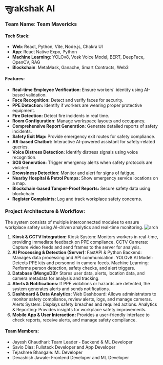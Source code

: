 # सुrakshak AI
### Team Name: Team Mavericks
#### Tech Stack:
- **Web**: React, Python, Vite, Node.js, Chakra UI
- **App**: React Native Expo, Python
- **Machine Learning**: YOLOv8, Vosk Voice Model, BERT, DeepFace, OpenCV, RAG
- **Blockchain**: MetaMask, Ganache, Smart Contracts, Web3

#### Features:
- **Real-time Employee Verification:** Ensure workers' identity using AI-based validation.
- **Face Recognition:** Detect and verify faces for security.
- **PPE Detection:** Identify if workers are wearing proper protective equipment.
- **Fire Detection:** Detect fire incidents in real time.
- **Room Configuration:** Manage workspace layouts and occupancy.
- **Comprehensive Report Generation:** Generate detailed reports of safety incidents.
- **Safety Exit Map:** Provide emergency exit routes for safety compliance.
- **AR-based Chatbot:** Interactive AI-powered assistant for safety-related queries.
- **Voice Distress Detection:** Identify distress signals using voice recognition.
- **SOS Generation:** Trigger emergency alerts when safety protocols are violated.
- **Drowsiness Detection:** Monitor and alert for signs of fatigue.
- **Nearby Hospital & Petrol Pumps:** Show emergency service locations on a map.
- **Blockchain-based Tamper-Proof Reports:** Secure safety data using blockchain.
- **Register Complaints:** Log and track workplace safety concerns.

### Project Architecture & Workflow:
The system consists of multiple interconnected modules to ensure workplace safety using AI-driven analytics and real-time monitoring.
![arch](https://github.com/user-attachments/assets/e0a782fc-7ca1-4342-81db-67c9fe89266e)

1. **Kiosk & CCTV Integration:**
Kiosk System: Monitors workers in real-time, providing immediate feedback on PPE compliance.
CCTV Cameras: Capture video feeds and send frames to the server for analysis.
2. **AI Processing & Detection (Server):**
FastAPI & Python Backend: Manages data processing and API communication.
YOLOv8 AI Model: Detects PPE kits and personnel in camera feeds.
Machine Learning: Performs person detection, safety checks, and alert triggers.
3. **Database (MongoDB):**
Stores user data, alerts, location data, and camera metadata for analysis and tracking.
4. **Alerts & Notifications:**
If PPE violations or hazards are detected, the system generates alerts and sends notifications.
5. **Dashboard & Data Analytics:**
Web Dashboard: Allows administrators to monitor safety compliance, review alerts, logs, and manage cameras.
Alerts System: Displays safety breaches and required actions.
Analytics & Reporting: Provides insights for workplace safety improvements.
6. **Mobile App & User Interaction:**
Provides a user-friendly interface to check reports, receive alerts, and manage safety compliance.

#### Team Members:
- Jayesh Chaudhari: Team Leader - Backend & ML Developer
- Savio Dias: Fullstack Developer and App Developer
- Tejashree Bhangale: ML Developer
- Devashish Jawale: Frontend Developer and ML Developer
